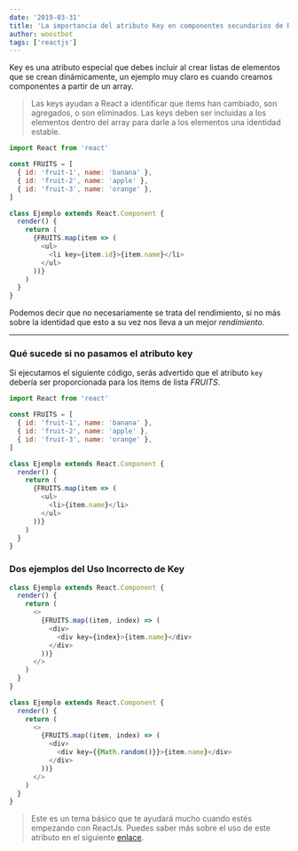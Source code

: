 ```yaml
---
date: '2019-03-31'
title: 'La importancia del atributo Key en componentes secundarios de ReactJS'
author: woostbot
tags: ['reactjs']
---
```


Key es una atributo especial que debes incluir al crear listas de elementos que se crean dinámicamente, un ejemplo muy claro es cuando creamos componentes a partir de un array.

> Las keys ayudan a React a identificar que ítems han cambiado, son agregados, o son eliminados. Las keys deben ser incluidas a los elementos dentro del array para darle a los elementos una identidad estable.

```javascript
import React from 'react'

const FRUITS = [
  { id: 'fruit-1', name: 'banana' },
  { id: 'fruit-2', name: 'apple' },
  { id: 'fruit-3', name: 'orange' },
]

class Ejemplo extends React.Component {
  render() {
    return (
      {FRUITS.map(item => (
        <ul>
          <li key={item.id}>{item.name}</li>
        </ul>
      ))}
    )
  }
}
```

Podemos decir que no necesariamente se trata del rendimiento, si no más sobre la identidad que esto a su vez nos lleva a un mejor _rendimiento_.

---

### Qué sucede si no pasamos el atributo **key**

Si ejecutamos el siguiente código, serás advertido que el atributo `key` debería ser proporcionada para los ítems de lista _FRUITS_.

```javascript
import React from 'react'

const FRUITS = [
  { id: 'fruit-1', name: 'banana' },
  { id: 'fruit-2', name: 'apple' },
  { id: 'fruit-3', name: 'orange' },
]

class Ejemplo extends React.Component {
  render() {
    return (
      {FRUITS.map(item => (
        <ul>
          <li>{item.name}</li>
        </ul>
      ))}
    )
  }
}
```

### Dos ejemplos del Uso Incorrecto de Key

```javascript
class Ejemplo extends React.Component {
  render() {
    return (
      <>
        {FRUITS.map((item, index) => (
          <div>
            <div key={index}>{item.name}</div>
          </div>
        ))}
      </>
    )
  }
}
```

```javascript
class Ejemplo extends React.Component {
  render() {
    return (
      <>
        {FRUITS.map((item, index) => (
          <div>
            <div key={{Math.random()}}>{item.name}</div>
          </div>
        ))}
      </>
    )
  }
}
```

> Este es un tema básico que te ayudará mucho cuando estés empezando con ReactJs. Puedes saber más sobre el uso de este atributo en el siguiente [enlace](https://es.reactjs.org/docs/lists-and-keys.html#keys).
